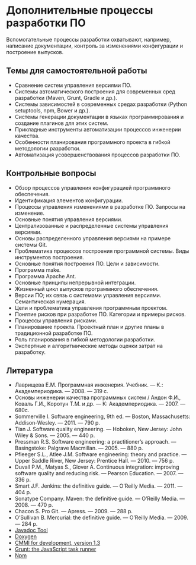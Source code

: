 # Дополнительные процессы разработки ПО

Вспомогательные процессы разработки охватывают, например, написание документации, контроль за
изменениями конфигурации и построение выпусков.

<!--list-->

## Темы для самостоятельной работы

  * Сравнение систем управления версиями ПО.
  * Системы автоматического построения для современных сред разработки (Maven, Grunt, Gradle и др.).
  * Системы зависимостей в современных средах разработки (Python setuptools, npm, Bower и др.).
  * Системы генерации документации в языках программирования и создание плагинов для этих систем.
  * Прикладные инструменты автоматизации процессов инженерии качества.
  * Особенности планирования программного проекта в гибкой методологии разработки.
  * Автоматизация усовершенствования процессов разработки ПО.

## Контрольные вопросы

  * Обзор процессов управления конфигурацией программного обеспечения.
  * Идентификация элементов конфигурации.
  * Процессы управления изменениями в разработке ПО. Запросы на изменение.
  * Основные понятия управления версиями.
  * Централизованные и распределенные системы управления версиями.
  * Основы распределенного управления версиями на примере системы Git.
  * Проблематика процессов построения программной системы. Виды инструментов построения.
  * Основные понятия построения ПО. Цели и зависимости.
  * Программа make.
  * Программа Apache Ant.
  * Основные принципы непрерывной интеграции.
  * Жизненный цикл выпусков программного обеспечения.
  * Версии ПО; их связь с системами управления версиями. Семантическая нумерация.
  * Цели и проблематика управления программным проектом.
  * Понятие рисков при разработке ПО. Категории и примеры рисков.
  * Процессы управления рисками.
  * Планирование проекта. Проектный план и другие планы в традиционной разработке ПО.
  * Роль планирования в гибкой методологии разработки.
  * Экспертные и алгоритмические методы оценки затрат на разработку.

## Литература

  * Лаврищева Е.М. Программная инженерия. Учебник. — К.: Академпериодика. — 2008. — 319 с.
  * Основы инженерии качества программных систем / Андон Ф.И., Коваль Г.И., Коротун Т.М. и др. — К: Академпериодика. — 2007. — 680с.
  * Sommerville I. Software engineering, 9th ed. — Boston, Massachusetts: Addison-Wesley. — 2011. — 790 p.
  * Tian J. Software quality engineering. — Hoboken, New Jersey: John Wiley & Sons. — 2005. — 440 p.
  * Pressman R.S. Software engineering: a practitioner’s approach. — Basingstoke: Palgrave Macmillan. — 2005. — 880 p.
  * Pfleeger S.L., Atlee J.M. Software engineering: theory and practice. — Upper Saddle River, New Jersey: Prentice Hall. — 2010. — 756 p.
  * Duvall P.M., Matyas S., Glover A. Continuous integration: improving software quality and reducing risk. — Pearson Education. — 2007. — 336 p.
  * Smart J.F. Jenkins: the definitive guide. — O’Reilly Media. — 2011. — 404 p.
  * Sonatype Company. Maven: the definitive guide. — O’Reilly Media. — 2008. — 470 p.
  * Chacon S. Pro Git. — Apress. — 2009. — 288 p.
  * O’Sullivan B. Mercurial: the definitive guide. — O’Reilly Media. — 2009. — 284 p.
  * [Javadoc Tool][1]
  * [Doxygen][2]
  * [CMMI for development, version 1.3][3]
  * [Grunt: the JavaScript task runner][4]
  * [Npm][5]

[1]: http://www.oracle.com/technetwork/java/javase/documentation/javadoc-137458.html
[2]: http://www.stack.nl/~dimitri/doxygen/
[3]: http://resources.sei.cmu.edu/library/asset-view.cfm?assetID=9661
[4]: http://gruntjs.com/
[5]: https://www.npmjs.com/

